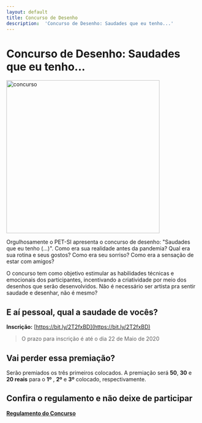 ```yaml
---
layout: default
title: Concurso de Desenho 
description:  'Concurso de Desenho: Saudades que eu tenho...'
---
```


# Concurso de Desenho: Saudades que eu tenho...

<img src="../assets/images/c1.jpeg" alt="concurso" width="400">

Orgulhosamente o PET-SI apresenta o concurso de desenho: "Saudades que eu tenho (...)". Como era sua realidade antes da pandemia? Qual era sua rotina e seus gostos? Como era seu sorriso? Como era a sensação de estar com amigos? 

O concurso tem como objetivo estimular as habilidades técnicas e emocionais dos participantes, incentivando a criatividade por meio dos desenhos que serão desenvolvidos. Não é necessário ser artista pra sentir saudade e desenhar, não é mesmo? 

## E aí pessoal, qual a saudade de vocês? 

<i class="fas fa-clipboard-check" style="color: #159957"></i> **Inscrição:** [https://bit.ly/2T2fxBD](https://bit.ly/2T2fxBD)

> O prazo para inscrição é até o dia 22 de Maio de 2020

## Vai perder essa premiação? 

<i class="fas fa-trophy"  style="color: #159957"></i> Serão premiados os três primeiros colocados. A premiação será **50**, **30** e **20 reais** para o **1º** , **2º**  e **3º** colocado, respectivamente.

## Confira o regulamento e não deixe de participar

<i class="fas fa-clipboard-list" style="color: #159957"></i> [**Regulamento do Concurso**](/concurso/regulamento-concurso)